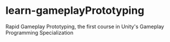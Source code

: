 # learn-gameplayPrototyping
Rapid Gameplay Prototyping, the first course in Unity's Gameplay Programming Specialization
